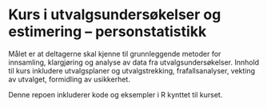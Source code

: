 # Kurs i utvalgsundersøkelser og estimering – personstatistikk

Målet er at deltagerne skal kjenne til grunnleggende metoder for innsamling, klargjøring og analyse av data fra utvalgsundersøkelser. Innhold til kurs inkludere utvalgsplaner og utvalgstrekking, frafallsanalyser, vekting av utvalget, formidling av usikkerhet.

Denne repoen inkluderer kode og eksempler i R kynttet til kurset. 